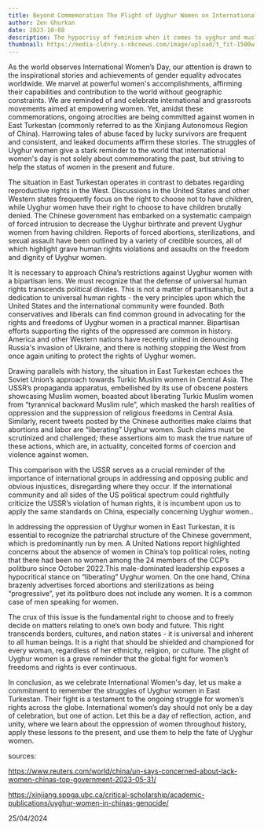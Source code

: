 ```yaml
---
title: Beyond Commemoration The Plight of Uyghur Women on International Women's Day
author: Zen Ghurkan
date: 2023-10-08
description: The hypocrisy of feminism when it comes to uyghur and muslim women
thumbnail: https://media-cldnry.s-nbcnews.com/image/upload/t_fit-1500w,f_auto,q_auto:best/mpx/2704722219/2022_04/1650902366902_n_jose_brk_schecter_uyghurs_220425_1920x1080-o8nmmn.jpg
---
```


As the world observes International Women’s Day, our attention is drawn to the inspirational stories and achievements of gender equality advocates worldwide. We marvel at powerful women's accomplishments, affirming their capabilities and contribution to the world without geographic constraints. We are reminded of and celebrate international and grassroots movements aimed at empowering women. Yet, amidst these commemorations, ongoing atrocities are being committed against women in East Turkestan (commonly referred to as the Xinjiang Autonomous Region of China). Harrowing tales of abuse faced by lucky survivors are frequent and consistent, and leaked documents affirm these stories. The struggles of Uyghur women give a stark reminder to the world that international women's day is not solely about commemorating the past, but striving to help the status of women in the present and future.


The situation in East Turkestan operates in contrast to debates regarding reproductive rights in the West. Discussions in the United States and other Western states frequently focus on the right to choose not to have children, while Uyghur women have their right to choose to have children brutally denied. The Chinese government has embarked on a systematic campaign of forced intrusion to decrease the Uyghur birthrate and prevent Uyghur women from having children. Reports of forced abortions, sterilizations, and sexual assault have been outlined by a variety of credible sources, all of which highlight grave human rights violations and assaults on the freedom and dignity of Uyghur women.


It is necessary to approach China’s restrictions against Uyghur women with a bipartisan lens. We must recognize that the defense of universal human rights transcends political divides. This is not a matter of partisanship, but a dedication to universal human rights - the very principles upon which the United States and the international community were founded. Both conservatives and liberals can find common ground in advocating for the rights and freedoms of Uyghur women in a practical manner. Bipartisan efforts supporting the rights of the oppressed are common in history. America and other Western nations have recently united in denouncing Russia's invasion of Ukraine, and there is nothing stopping the West from once again uniting to protect the rights of Uyghur women.


Drawing parallels with history, the situation in East Turkestan echoes the Soviet Union’s approach towards Turkic Muslim women in Central Asia. The USSR’s propaganda apparatus, embellished by its use of obscene posters showcasing Muslim women, boasted about liberating Turkic Muslim women from “tyrannical backward Muslim rule”, which masked the harsh realities of oppression and the suppression of religious freedoms in Central Asia. Similarly, recent tweets posted by the Chinese authorities make claims that abortions and labor are “liberating” Uyghur women. Such claims must be scrutinized and challenged; these assertions aim to mask the true nature of these actions, which are, in actuality, conceited forms of coercion and violence against women.



This comparison with the USSR serves as a crucial reminder of the importance of international groups in addressing and opposing public and obvious injustices, disregarding where they occur. If the international community and all sides of the US political spectrum could rightfully criticize the USSR’s violation of human rights, it is incumbent upon us to apply the same standards on China, especially concerning Uyghur women..



In addressing the oppression of Uyghur women in East Turkestan, it is essential to recognize the patriarchal structure of the Chinese government, which is predominantly run by men. A United Nations report highlighted concerns about the absence of women in China’s top political roles, noting that there had been no women among the 24 members of the CCP’s politburo since October 2022.This male-dominated leadership exposes a hypocritical stance on “liberating” Uyghur women. On the one hand, China brazenly advertises forced abortions and sterilizations as being “progressive”, yet its politburo does not include any women. It is a common case of men speaking for women. 


The crux of this issue is the fundamental right to choose and to freely decide on matters relating to one’s own body and future. This right transcends borders, cultures, and nation states - it is universal and inherent to all human beings. It is a right that should be shielded and championed for every woman, regardless of her ethnicity, religion, or culture. The plight of Uyghur women is a grave reminder that the global fight for women’s freedoms and rights is ever continuous. 

In conclusion, as we celebrate International Women's day, let us make a commitment to remember the struggles of Uyghur women in East Turkestan. Their fight is a testament to the ongoing struggle for women’s rights across the globe. International women’s day should not only be a day of celebration, but one of action. Let this be a day of reflection, action, and unity, where we learn about the oppression of women throughout history, apply these lessons to the present, and use them to help the fate of Uyghur women.


sources:

https://www.reuters.com/world/china/un-says-concerned-about-lack-women-chinas-top-government-2023-05-31/

https://xinjiang.sppga.ubc.ca/critical-scholarship/academic-publications/uyghur-women-in-chinas-genocide/

25/04/2024